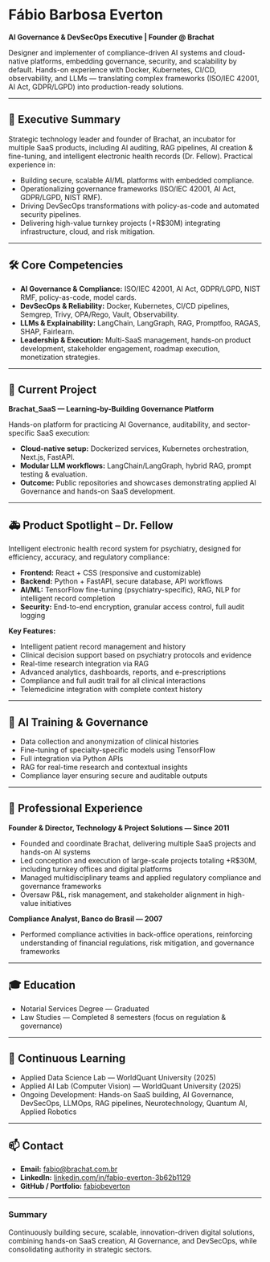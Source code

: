 # Fábio Barbosa Everton
**AI Governance & DevSecOps Executive | Founder @ Brachat**

Designer and implementer of compliance-driven AI systems and cloud-native platforms, embedding governance, security, and scalability by default. Hands-on experience with Docker, Kubernetes, CI/CD, observability, and LLMs — translating complex frameworks (ISO/IEC 42001, AI Act, GDPR/LGPD) into production-ready solutions.

---

## 🚀 Executive Summary

Strategic technology leader and founder of Brachat, an incubator for multiple SaaS products, including AI auditing, RAG pipelines, AI creation & fine-tuning, and intelligent electronic health records (Dr. Fellow). Practical experience in:

- Building secure, scalable AI/ML platforms with embedded compliance.
- Operationalizing governance frameworks (ISO/IEC 42001, AI Act, GDPR/LGPD, NIST RMF).
- Driving DevSecOps transformations with policy-as-code and automated security pipelines.
- Delivering high-value turnkey projects (+R$30M) integrating infrastructure, cloud, and risk mitigation.

---

## 🛠️ Core Competencies

- **AI Governance & Compliance:** ISO/IEC 42001, AI Act, GDPR/LGPD, NIST RMF, policy-as-code, model cards.  
- **DevSecOps & Reliability:** Docker, Kubernetes, CI/CD pipelines, Semgrep, Trivy, OPA/Rego, Vault, Observability.  
- **LLMs & Explainability:** LangChain, LangGraph, RAG, Promptfoo, RAGAS, SHAP, Fairlearn.  
- **Leadership & Execution:** Multi-SaaS management, hands-on product development, stakeholder engagement, roadmap execution, monetization strategies.

---

## 📌 Current Project

**Brachat_SaaS — Learning-by-Building Governance Platform**  

Hands-on platform for practicing AI Governance, auditability, and sector-specific SaaS execution:

- **Cloud-native setup:** Dockerized services, Kubernetes orchestration, Next.js, FastAPI.  
- **Modular LLM workflows:** LangChain/LangGraph, hybrid RAG, prompt testing & evaluation.  
- **Outcome:** Public repositories and showcases demonstrating applied AI Governance and hands-on SaaS development.

---

## 🚑 Product Spotlight – Dr. Fellow

Intelligent electronic health record system for psychiatry, designed for efficiency, accuracy, and regulatory compliance:

- **Frontend:** React + CSS (responsive and customizable)  
- **Backend:** Python + FastAPI, secure database, API workflows  
- **AI/ML:** TensorFlow fine-tuning (psychiatry-specific), RAG, NLP for intelligent record completion  
- **Security:** End-to-end encryption, granular access control, full audit logging  

**Key Features:**

- Intelligent patient record management and history  
- Clinical decision support based on psychiatry protocols and evidence  
- Real-time research integration via RAG  
- Advanced analytics, dashboards, reports, and e-prescriptions  
- Compliance and full audit trail for all clinical interactions  
- Telemedicine integration with complete context history

---

## 🤖 AI Training & Governance

- Data collection and anonymization of clinical histories  
- Fine-tuning of specialty-specific models using TensorFlow  
- Full integration via Python APIs  
- RAG for real-time research and contextual insights  
- Compliance layer ensuring secure and auditable outputs

---

## 💼 Professional Experience

**Founder & Director, Technology & Project Solutions — Since 2011**  

- Founded and coordinate Brachat, delivering multiple SaaS projects and hands-on AI systems  
- Led conception and execution of large-scale projects totaling +R$30M, including turnkey offices and digital platforms  
- Managed multidisciplinary teams and applied regulatory compliance and governance frameworks  
- Oversaw P&L, risk management, and stakeholder alignment in high-value initiatives  

**Compliance Analyst, Banco do Brasil — 2007**  

- Performed compliance activities in back-office operations, reinforcing understanding of financial regulations, risk mitigation, and governance frameworks

---

## 🎓 Education

- Notarial Services Degree — Graduated  
- Law Studies — Completed 8 semesters (focus on regulation & governance)

---

## 📖 Continuous Learning

- Applied Data Science Lab — WorldQuant University (2025)  
- Applied AI Lab (Computer Vision) — WorldQuant University (2025)  
- Ongoing Development: Hands-on SaaS building, AI Governance, DevSecOps, LLMOps, RAG pipelines, Neurotechnology, Quantum AI, Applied Robotics

---

## 📫 Contact

- **Email:** fabio@brachat.com.br  
- **LinkedIn:** [linkedin.com/in/fabio-everton-3b62b1129](https://www.linkedin.com/in/fabio-everton-3b62b1129)  
- **GitHub / Portfolio:** [fabiobeverton](https://fabiobeverton.github.io/)

---

### Summary

Continuously building secure, scalable, innovation-driven digital solutions, combining hands-on SaaS creation, AI Governance, and DevSecOps, while consolidating authority in strategic sectors.


